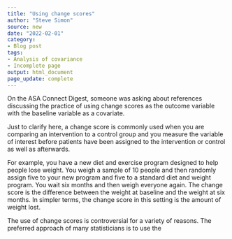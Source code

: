 ```yaml
---
title: "Using change scores"
author: "Steve Simon"
source: new
date: "2022-02-01"
category: 
- Blog post
tags:
- Analysis of covariance
- Incomplete page
output: html_document
page_update: complete
---
```


On the ASA Connect Digest, someone was asking about references discussing the practice of using change scores as the outcome variable with the baseline variable as a covariate.

Just to clarify here, a change score is commonly used when you are comparing an intervention to a control group and you measure the variable of interest before patients have been assigned to the intervention or control as well as afterwards.

For example, you have a new diet and exercise program designed to help people lose weight. You weigh a sample of 10 people and then randomly assign five to your new program and five to a standard diet and weight program. You wait six months and then weigh everyone again. The change score is the difference between the weight at baseline and the weight at six months. In simpler terms, the change score in this setting is the amount of weight lost.

The use of change scores is controversial for a variety of reasons. The preferred approach of many statisticians is to use the 